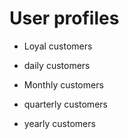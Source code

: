 # User profiles


* Loyal customers


* daily customers
  

* Monthly customers


* quarterly customers


* yearly customers